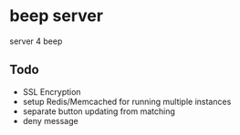 # beep server

server 4 beep

## Todo

- SSL Encryption
- setup Redis/Memcached for running multiple instances
- separate button updating from matching
- deny message
